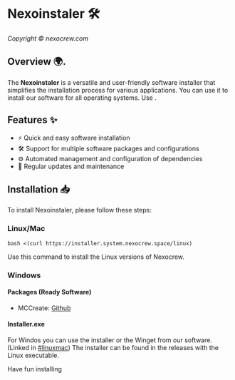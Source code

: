 # Nexoinstaler 🛠️

_Copyright © nexocrew.com_

## Overview 🌍.

The **Nexoinstaler** is a versatile and user-friendly software installer that simplifies the installation process for various applications.
You can use it to install our software for all operating systems. Use . 

## Features ✨

- ⚡ Quick and easy software installation
- 🛠️ Support for multiple software packages and configurations
- ⚙️ Automated management and configuration of dependencies
- 🔄 Regular updates and maintenance

## Installation 📥

To install Nexoinstaler, please follow these steps:

### Linux/Mac

``bash <(curl https://installer.system.nexocrew.space/linux)``

Use this command to install the Linux versions of Nexocrew.

### Windows

#### Packages (Ready Software)

- MCCreate: [Github](https://github.com/nexocrew-HQ/mccreate/)

#### Installer.exe

For Windos you can use the installer or the Winget from our software. (Linked in [#linuxmac](https://github.com/nexocrew-HQ/NexoInstaller?tab=readme-ov-file#packages))
The installer can be found in the releases with the Linux executable.


Have fun installing 

